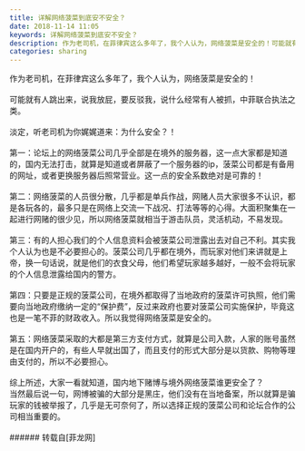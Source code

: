 ```yaml
---
title: 详解网络菠菜到底安不安全？
date: 2018-11-14 11:05
keywords: 详解网络菠菜到底安不安全？
description: 作为老司机，在菲律宾这么多年了，我个人认为，网络菠菜是安全的！可能就有人跳出来，说我放屁，要反驳我，说什么经常有人被抓，中菲联合执法之类。淡定，听老司机为你娓娓道来：为什么安全？！第一：论坛上的网络菠菜公司几乎全部是在境外的服务器，这一点大家都是知道的，国内无法打击，就算是知道或者屏蔽了一个服务器的ip，菠菜公司都是有备用的网址，或者更换服务器后照常营业。这一点的安全系数绝对是可靠的！第二：网络菠菜的人员很分散，几乎都是单兵作战，网赌人员大家很多不认识，都是各玩各的，最多只是在网络上交流一下战况、打法等等的心得。大面积聚集在一起进行网赌的很少见，所以网络菠菜就相当于游击队员，灵活机动，不易发现。第三：有的人担心我们的个人信息资料会被菠菜公司泄露出去对自己不利。其实我个人认为也是不必要担心的。菠菜公司几乎都在境外，而玩家对他们来讲就是上帝，换一句话说，就是他们的衣食父母，他们希望玩家越多越好，一般不会将玩家的个人信息泄露给国内的警方。第四：只要是正规的菠菜公司，在境外都取得了当地政府的菠菜许可执照，他们需要向当地政府缴纳一定的“保护费”，反过来政府也要对菠菜公司实施保护，毕竟这也是一笔不菲的财政收入。所以我觉得网络菠菜是安全的。第五：网络菠菜采取的大都是第三方支付方式，就算是公司入款，人家的账号虽然是在国内开户的，有些人早就出国了，而且支付的形式大部分是以货款、购物等理由支付的，所以不必要担心。综上所述，大家一看就知道，国内地下赌博与境外网络菠菜谁更安全了？当然最后说一句，网博被骗的大部分是黑庄，他们没有在当地备案，所以就算是骗玩家的钱被举报了，几乎是无可奈何了，所以选择正规的菠菜公司和论坛合作的公司相当重要的。
categories: sharing
---
```

<td class="t_f" id="postmessage_2274102">

<div align="left">作为老司机，在菲律宾这么多年了，我个人认为，网络菠菜是安全的！<br/>
<br/>
可能就有人跳出来，说我放屁，要反驳我，说什么经常有人被抓，中菲联合执法之类。<br/>
<br/>
淡定，听老司机为你娓娓道来：为什么安全？！<br/>
<br/>
</div><div align="left">第一：论坛上的网络菠菜公司几乎全部是在境外的服务器，这一点大家都是知道的，国内无法打击，就算是知道或者屏蔽了一个服务器的ip，菠菜公司都是有备用的网址，或者更换服务器后照常营业。这一点的安全系数绝对是可靠的！<br/>
<br/>
第二：网络菠菜的人员很分散，几乎都是单兵作战，网赌人员大家很多不认识，都是各玩各的，最多只是在网络上交流一下战况、打法等等的心得。大面积聚集在一起进行网赌的很少见，所以网络菠菜就相当于游击队员，灵活机动，不易发现。<br/>
<br/>
第三：有的人担心我们的个人信息资料会被菠菜公司泄露出去对自己不利。其实我个人认为也是不必要担心的。菠菜公司几乎都在境外，而玩家对他们来讲就是上帝，换一句话说，就是他们的衣食父母，他们希望玩家越多越好，一般不会将玩家的个人信息泄露给国内的警方。<br/>
<br/>
第四：只要是正规的菠菜公司，在境外都取得了当地政府的菠菜许可执照，他们需要向当地政府缴纳一定的“保护费”，反过来政府也要对菠菜公司实施保护，毕竟这也是一笔不菲的财政收入。所以我觉得网络菠菜是安全的。<br/>
<br/>
第五：网络菠菜采取的大都是第三方支付方式，就算是公司入款，人家的账号虽然是在国内开户的，有些人早就出国了，而且支付的形式大部分是以货款、购物等理由支付的，所以不必要担心。</div><div align="left"><br/>
综上所述，大家一看就知道，国内地下赌博与境外网络菠菜谁更安全了？<br/>
当然最后说一句，网博被骗的大部分是黑庄，他们没有在当地备案，所以就算是骗玩家的钱被举报了，几乎是无可奈何了，所以选择正规的菠菜公司和论坛合作的公司相当重要的。</div><br/>
</td>
###### 转载自[菲龙网]